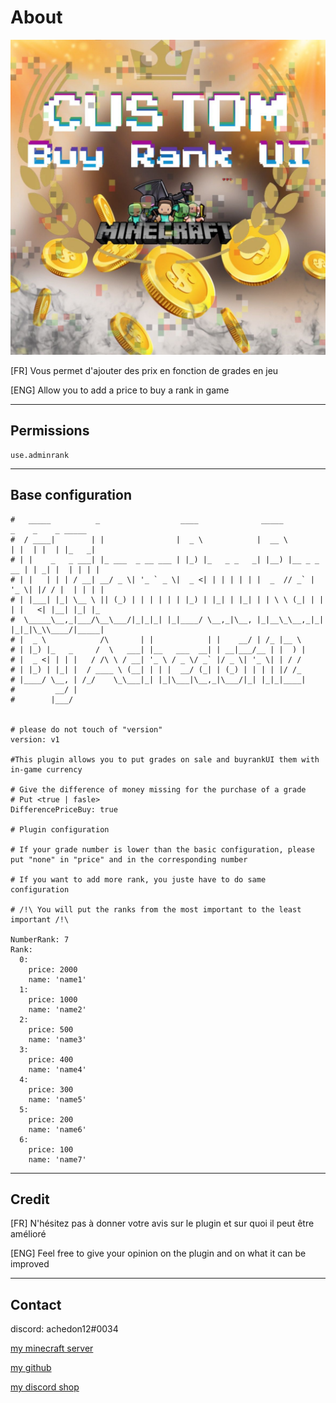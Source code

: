 # About

![CustomBuyRankUI](icon.png)

[FR] Vous permet d'ajouter des prix en fonction de grades en jeu

[ENG] Allow you to add a price to buy a rank in game

-----------------

## Permissions

    use.adminrank

-----------------

## Base configuration

    #   _____          _                  ____              _____             _    _    _ _____
    #  / ____|        | |                |  _ \            |  __ \           | |  | |  | |_   _|
    # | |    _   _ ___| |_ ___  _ __ ___ | |_) |_   _ _   _| |__) |__ _ _ __ | | _| |  | | | |
    # | |   | | | / __| __/ _ \| '_ ` _ \|  _ <| | | | | | |  _  // _` | '_ \| |/ / |  | | | |
    # | |___| |_| \__ \ || (_) | | | | | | |_) | |_| | |_| | | \ \ (_| | | | |   <| |__| |_| |_
    #  \_____\__,_|___/\__\___/|_|_|_| |_|____/ \__,_|\__, |_|__\_\__,_|_| |_|_|\_\\____/|_____|
    # |  _ \            /\       | |            | |    __/ | /_ |__ \
    # | |_) |_   _     /  \   ___| |__   ___  __| | __|___/__ | |  ) |
    # |  _ <| | | |   / /\ \ / __| '_ \ / _ \/ _` |/ _ \| '_ \| | / /
    # | |_) | |_| |  / ____ \ (__| | | |  __/ (_| | (_) | | | | |/ /_
    # |____/ \__, | /_/    \_\___|_| |_|\___|\__,_|\___/|_| |_|_|____|
    #         __/ |
    #        |___/


    # please do not touch of "version"
    version: v1

    #This plugin allows you to put grades on sale and buyrankUI them with in-game currency

    # Give the difference of money missing for the purchase of a grade
    # Put <true | fasle>
    DifferencePriceBuy: true

    # Plugin configuration

    # If your grade number is lower than the basic configuration, please put "none" in "price" and in the corresponding number

    # If you want to add more rank, you juste have to do same configuration

    # /!\ You will put the ranks from the most important to the least important /!\

    NumberRank: 7
    Rank:
      0:
        price: 2000
        name: 'name1'
      1:
        price: 1000
        name: 'name2'
      2:
        price: 500
        name: 'name3'
      3:
        price: 400
        name: 'name4'
      4:
        price: 300
        name: 'name5'
      5:
        price: 200
        name: 'name6'
      6:
        price: 100
        name: 'name7'

-----------------

## Credit

[FR] N'hésitez pas à donner votre avis sur le plugin et sur quoi il peut être amélioré

[ENG] Feel free to give your opinion on the plugin and on what it can be improved

-----------------

## Contact

discord: achedon12#0034

[my minecraft server](https://discord.gg/gmEyCzUJg2)

[my github](https://github.com/leoderoin)

[my discord shop](https://discord.gg/Mnc6SMr9zB)